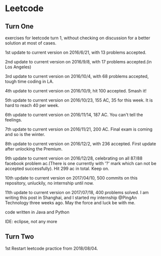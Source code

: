 # Leetcode 

## Turn One

exercises for leetcode turn 1, without checking on discussion for a better solution at most of cases.

1st update to current version on 2016/6/21, with 13 problems accepted.

2nd update to current version on 2016/9/8, with 17 problems accepted.(in Los Angeles)

3rd update to current version on 2016/10/4, with 68 problems accepted, tough time coding in LA.

4th update to current version on 2016/10/9, hit 100 accepted. Smash it! 

5th update to current version on 2016/10/23, 155 AC, 35 for this week. It is hard to reach 40 per week.

6th update to current version on 2016/11/14, 187 AC. You can't tell the feelings.

7th update to current version on 2016/11/21, 200 AC. Final exam is coming and so is the winter.

8th update to current version on 2016/12/2, with 236 accepted. First update after unlocking the Premium.

9th update to current version on 2016/12/28, celebrating on all 87/88 facebook problem ac.(There is one currently with '?' mark which can not be accepted successfully). Hit 299 ac in total. Keep on.

10th update to current version on 2017/04/10, 500 commits on this repository, unluckily, no internship until now.

11th update to current version on 2017/07/18, 400 problems solved. I am writing this post in Shanghai, and I started my internship @PingAn Technology three weeks ago. May the force and luck be with me.

code written in Java and Python

IDE: eclipse, not any more

## Turn Two
1st Restart leetcode practice from 2018/08/04.

